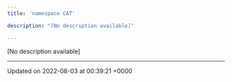 ```yaml
---
title: 'namespace CAT'

description: "[No description available]"

---
```







[No description available]






-------------------------------

Updated on 2022-08-03 at 00:39:21 +0000